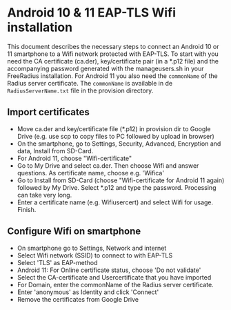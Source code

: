 # Android 10 & 11 EAP-TLS Wifi installation
This document describes the necessary steps to connect an Android 10 or 11 smartphone to a Wifi network protected with EAP-TLS.
To start with you need the CA certificate (ca.der), key/certificate pair (in a *.p12 file) and the accompanying password generated with the manageusers.sh in your FreeRadius installation. For Android 11 you also need the `commonName` of the Radius server certificate. The `commonName` is available in de `RadiusServerName.txt` file in the provision directory.

## Import certificates
- Move ca.der and key/certificate file (*.p12) in provision dir to Google Drive (e.g. use scp to copy files to PC followed by upload in browser)
- On the smartphone, go to Settings, Security, Advanced, Encryption and data, Install from SD-Card.
- For Android 11, choose "Wifi-certificate"
- Go to My Drive and select ca.der. Then choose Wifi and answer questions. As certificate name, choose e.g. 'Wifica' 
- Go to Install from SD-Card (choose "Wifi-certificate for Android 11 again) followed by My Drive. Select *.p12 and type the password. Processing can take very long.
- Enter a certificate name (e.g. Wifiusercert) and select Wifi for usage. Finish.

## Configure Wifi on smartphone
- On smartphone go to Settings, Network and internet
- Select Wifi network (SSID) to connect to with EAP-TLS
- Select 'TLS' as EAP-method
- Android 11: For Online certificate status, choose 'Do not validate'
- Select the CA-certificate and Usercertificate that you have imported
- For Domain, enter the commonName of the Radius server certificate.
- Enter 'anonymous' as Identity and click 'Connect' 
- Remove the certificates from Google Drive


